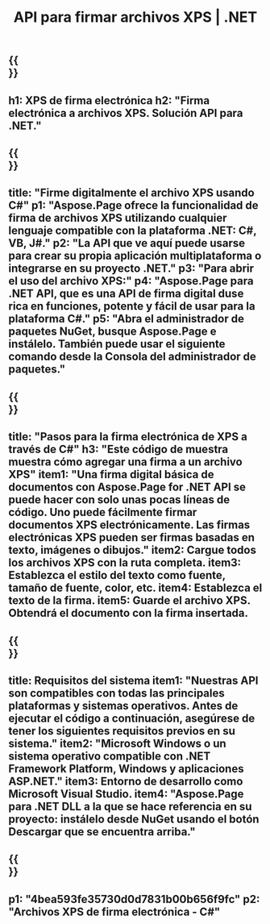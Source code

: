 ﻿---
translation: true
template: /_templates/_signature-child-net.md
title: API para firmar archivos XPS | .NET
url: /net/signature/xps/
aliases: /net/signature/
description: "Código fuente C# para firma electrónica de documentos XPS en la plataforma .NET Framework, Windows y aplicaciones ASP.NET. API simples para la funcionalidad de firma XPS."
informat: XPS
---

{{<section banner>}}
---
h1: XPS de firma electrónica
h2: "Firma electrónica a archivos XPS. Solución API para .NET."
---

{{<section overview>}}
---
title: "Firme digitalmente el archivo XPS usando C#"
p1: "Aspose.Page ofrece la funcionalidad de firma de archivos XPS utilizando cualquier lenguaje compatible con la plataforma .NET: C#, VB, J#."
p2: "La API que ve aquí puede usarse para crear su propia aplicación multiplataforma o integrarse en su proyecto .NET."
p3: "Para abrir el uso del archivo XPS:"
p4: "Aspose.Page para .NET API, que es una API de firma digital duse rica en funciones, potente y fácil de usar para la plataforma C#."
p5: "Abra el administrador de paquetes NuGet, busque Aspose.Page e instálelo. También puede usar el siguiente comando desde la Consola del administrador de paquetes."
---

{{<section feature1>}}
---
title: "Pasos para la firma electrónica de XPS a través de C#"
h3: "Este código de muestra muestra cómo agregar una firma a un archivo XPS"
item1: "Una firma digital básica de documentos con Aspose.Page for .NET API se puede hacer con solo unas pocas líneas de código. Uno puede fácilmente firmar documentos XPS electrónicamente. Las firmas electrónicas XPS pueden ser firmas basadas en texto, imágenes o dibujos."
item2: Cargue todos los archivos XPS con la ruta completa.
item3: Establezca el estilo del texto como fuente, tamaño de fuente, color, etc.
item4: Establezca el texto de la firma.
item5: Guarde el archivo XPS. Obtendrá el documento con la firma insertada.
---

{{<section feature2>}}
---
title: Requisitos del sistema
item1: "Nuestras API son compatibles con todas las principales plataformas y sistemas operativos. Antes de ejecutar el código a continuación, asegúrese de tener los siguientes requisitos previos en su sistema."
item2: "Microsoft Windows o un sistema operativo compatible con .NET Framework Platform, Windows y aplicaciones ASP.NET."
item3: Entorno de desarrollo como Microsoft Visual Studio.
item4: "Aspose.Page para .NET DLL a la que se hace referencia en su proyecto: instálelo desde NuGet usando el botón Descargar que se encuentra arriba."
---

{{<section gist>}}
---
p1: "4bea593fe35730d0d7831b00b656f9fc"
p2: "Archivos XPS de firma electrónica - C#"
--- 
